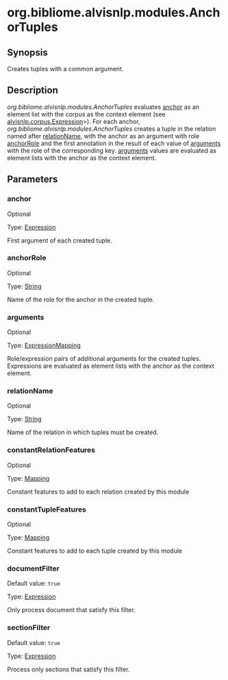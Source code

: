 # org.bibliome.alvisnlp.modules.AnchorTuples

## Synopsis

Creates tuples with a common argument.

## Description

*org.bibliome.alvisnlp.modules.AnchorTuples* evaluates [anchor](#anchor) as an element list with the corpus as the context element (see [alvisnlp.corpus.Expression](../converter/alvisnlp.corpus.Expression)>). For each anchor, *org.bibliome.alvisnlp.modules.AnchorTuples* creates a tuple in the relation named after [relationName](#relationName), with the anchor as an argument with role [anchorRole](#anchorRole) and the first annotation in the result of each value of [arguments](#arguments) with the role of the corresponding key. [arguments](#arguments) values are evaluated as element lists with the anchor as the context element.

## Parameters

<a name="anchor">

### anchor

Optional

Type: [Expression](../converter/alvisnlp.corpus.expressions.Expression)

First argument of each created tuple.

<a name="anchorRole">

### anchorRole

Optional

Type: [String](../converter/java.lang.String)

Name of the role for the anchor in the created tuple.

<a name="arguments">

### arguments

Optional

Type: [ExpressionMapping](../converter/alvisnlp.module.types.ExpressionMapping)

Role/expression pairs of additional arguments for the created tuples. Expressions are evaluated as element lists with the anchor as the context element.

<a name="relationName">

### relationName

Optional

Type: [String](../converter/java.lang.String)

Name of the relation in which tuples must be created.

<a name="constantRelationFeatures">

### constantRelationFeatures

Optional

Type: [Mapping](../converter/alvisnlp.module.types.Mapping)

Constant features to add to each relation created by this module

<a name="constantTupleFeatures">

### constantTupleFeatures

Optional

Type: [Mapping](../converter/alvisnlp.module.types.Mapping)

Constant features to add to each tuple created by this module

<a name="documentFilter">

### documentFilter

Default value: `true`

Type: [Expression](../converter/alvisnlp.corpus.expressions.Expression)

Only process document that satisfy this filter.

<a name="sectionFilter">

### sectionFilter

Default value: `true`

Type: [Expression](../converter/alvisnlp.corpus.expressions.Expression)

Process only sections that satisfy this filter.

